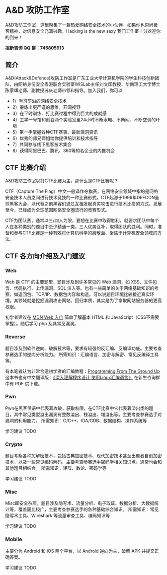 # A&D 攻防工作室

A&D攻防工作室，这里聚集了一群热爱网络安全技术的小伙伴，如果你也崇尚极客精神，对信息安全充满兴趣，Hacking is the new sexy 我们工作室十分欢迎你的到来！

**招新咨询 QQ 群：745805913**

## 简介

A&D(Attack&Defence)攻防工作室是广东工业大学计算机学院的学生科技创新团队，由网络身份安全粤港联合实验室WISLab主任刘文印教授、华南理工大学博士陈家辉老师、副教授苏庆老师带领和指导。加入我们，你可以

- 1）学习前沿的网络安全技术
- 2）锻炼出更严谨的思维，开阔视野
- 3）在平时训练、打比赛过程中得到巨大的成就感
- 4）工学一号馆和创谷两个实验室里24小时不断水电、不断网、不断空调的环境
- 5）第一手掌握各种CTF赛事、最新漏洞资讯
- 6）优秀的师兄师姐给你提供培训和技术指导
- 7）共同参与线下黑客技术集会
- 8）获得阿里巴巴、腾讯、360等知名企业的内推机会

## CTF 比赛介绍

A&D攻防工作室以打CTF比赛为主，那什么是CTF比赛呢？

CTF（Capture The Flag）中文一般译作夺旗赛，在网络安全领域中指的是网络安全技术人员之间进行技术竞技的一种比赛形式。CTF起源于1996年DEFCON全球黑客大会，以代替之前黑客们通过互相发起真实攻击进行技术比拼的方式。发展至今，已经成为全球范围网络安全圈流行的竞赛形式。

CTF为团队赛，通常以三/四人为限，要想在比赛中取得胜利，就要求团队中每个人在各种类别的题目中至少精通一类，三人优势互补，取得团队的胜利。同时，准备和参与CTF比赛是一种有效将计算机科学的离散面、聚焦于计算机安全领域的方法。

## CTF 各方向介绍及入门建议

### Web

Web 是 CTF 的主要题型，题目涉及到许多常见的 Web 漏洞，如 XSS、文件包含、代码执行、上传漏洞、SQL 注入等。也有一些简单的关于网络基础知识的考察，如返回包、TCP/IP、数据包内容和构造。可以说题目环境比较接近真实环境。其领域就是挖掘漏洞攻击网站。回归本质，其实是为了拿取网站服务器的更高权限。

初学者建议在 [MDN Web 入门](https://developer.mozilla.org/zh-CN/docs/Learn/Getting_started_with_the_web) 简单了解基本 HTML 和 JavaScript（CSS不需要掌握）。随后学习 php 及其常见漏洞。

### Reverse

题目涉及到软件逆向、破解技术等，要求有较强的反汇编、反编译功底。主要考查参赛选手的逆向分析能力。
所需知识：汇编语言、加密与解密、常见反编译工具等。

有本笔者认为非常合适初学者的汇编教程：[Programming From The Ground Up](https://download-mirror.savannah.gnu.org/releases/pgubook/ProgrammingGroundUp-1-0-booksize.pdf) 这本书也有中文翻译版：[《深入理解程序设计 使用Linux汇编语言》](https://book.douban.com/subject/25789594/) 在新生咨询群中有 PDF 供下载。

### Pwn

Pwn在黑客俚语中代表着攻破，获取权限，在CTF比赛中它代表着溢出类的题目，其中常见类型溢出漏洞有整数溢出、栈溢出、堆溢出等。主要考查参赛选手对漏洞的利用能力。
所需知识：C/C++、IDA/GDB、数据结构、操作系统等

学习建议 TODO

### Crypto

题目考察各种加解密技术，包括古典加密技术、现代加密技术甚至出题者自创加密技术，以及一些常见编码解码，主要考查参赛选手密码学相关知识点。通常也会和其他题目相结合。
所需知识：矩阵、数论、密码学等

学习建议 TODO

### Misc

Misc即安全杂项，题目涉及隐写术、流量分析、电子取证、数据分析、大数据统计等，覆盖面比较广，主要考查参赛选手的各种基础综合知识。
所需知识：常见隐写术工具、Wireshark 等流量审查工具、编码知识等

学习建议 TODO

### Mobile

主要分为 Android 和 iOS 两个平台，以 Android 逆向为主，破解 APK 并提交正确答案。

学习建议 TODO

